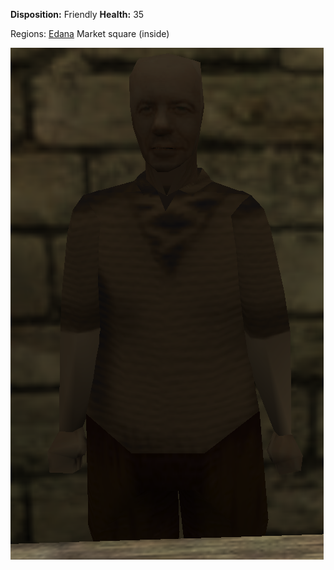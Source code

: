 **Disposition:** Friendly
**Health:** 35

Regions:
	[Edana](../../Regions/Edana.md)
		Market square (inside)

![](../../articleassets/npc/npc-travelingmerchant.png)
